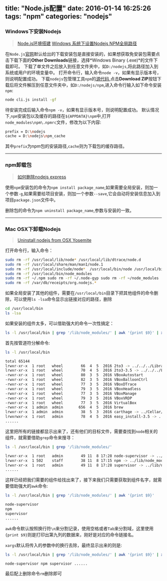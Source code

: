 title: "Node.js配置"
date: 2016-01-14 16:25:26
tags: "npm"
categories: "nodejs"
---

### Windows下安装Nodejs

> [Node.js环境搭建](http://www.cnblogs.com/terrylin/archive/2013/01/26/2877699.html)
> [Windows 系统下设置Nodejs NPM全局路径](http://www.cnblogs.com/picaso/p/3848209.html)

在`Node.js`[官网](https://nodejs.org/en/)默认给出的下载安装包是直接安装的，如果想获取免安装包需要点击下载下面的**Other Downloads**链接，选择*Windows Binary (.exe)*的文件下载即可。
下载了单文件之后放入到任意文件夹中，如`D:/nodejs`,将此路径加入到系统或用户的环境变量中。
打开命令行，输入命令`node -v`，如果有显示版本号，则说明配置成功。
下载`nodejs`包管理工具`npm`的[源代码](https://github.com/npm/npm),点击**Download ZIP**按钮下载后将文件解压到任意文件夹中，如`D:/nodejs/npm`,进入命令行输入如下命令安装`npm`:
```bash
node cli.js install -gf
```
待安装完成后输入命令`npm -v`，如果有显示版本号，则说明配置成功。
默认情况下,`npm`安装包以及缓存的路径在`${APPDATA}\npm`中,打开`node_modules\npm\.npmrc`文件，修改为以下内容:
```bash
prefix = D:\nodejs
cache = D:\nodejs\npm_cache
```
其中`prefix`为npm包的安装路径,`cache`则为下载包的缓存路径。

----

### npm卸载包

> [如何删除nodejs express](http://zhidao.baidu.com/link?url=c6zMFnprbEsKBl0Oid6Mak47dZjlU3zArA8_-8NczkEIkdoM2ecd8QhnZeh2NrcwMY1epEa4mAnNPTmGmENWifCJ0HKzV9rCE8o1UGjh1kC)

使用`npm`安装包的命令为`npm install package_name`,如果需要全局安装，则加一个参数`-g`,如果需要给项目安装，则加一个参数`--save`,它会自动将安装信息加入到项目`package.json`文件中。

删除包的命令为`npm uninstall package_name`,参数与安装的一致。

----

### Mac OSX下卸载Nodejs

> [Uninstall nodejs from OSX Yosemite](https://gist.github.com/TonyMtz/d75101d9bdf764c890ef)

打开命令行，输入命令：
```bash
sudo rm -rf /usr/local/lib/node* /usr/local/lib/dtrace/node.d
sudo rm -rf /usr/local/share/man/man1/node.1
sudo rm -rf /usr/local/include/node*  /usr/local/bin/node /usr/local/bin/npm
sudo rm -rf /usr/local/bin/node_modules
sudo rm -rf ~/.npm sudo rm -rf ~/.node-gyp sudo rm -rf ~/node_modules
sudo rm -rf /var/db/receipts/org.nodejs.*
```
如果全局安装了其他的组件，需要在`/usr/local/bin`目录下把其他组件的命令删除，可以使用`ls -lsa`命令显示出链接对应的路径，删除
```bash
cd /usr/local/bin
ls -lsa
```
如果安装的组件太多，可以借助强大的命令一次性搞定：
```bash
ls -l /usr/local/bin | grep '/lib/node_modules/' | awk '{print $9}' | xargs rm
```
首先按管道符分解命令:
```bash
ls -l /usr/local/bin

total 65144
lrwxr-xr-x  1 root   wheel        66  4  5  2016 2to3 -> ../../../Library/Frameworks/Python.framework/Versions/3.5/bin/2to3
lrwxr-xr-x  1 root   wheel        70  4  5  2016 2to3-3.5 -> ../../../Library/Frameworks/Python.framework/Versions/3.5/bin/2to3-3.5
-rwxr-xr-x  1 root   wheel        80  3  5  2016 VBoxAutostart
-rwxr-xr-x  1 root   wheel        82  3  5  2016 VBoxBalloonCtrl
-rwxr-xr-x  1 root   wheel        77  3  5  2016 VBoxDTrace
-rwxr-xr-x  1 root   wheel        79  3  5  2016 VBoxHeadless
-rwxr-xr-x  1 root   wheel        77  3  5  2016 VBoxManage
-rwxr-xr-x  1 root   wheel        79  3  5  2016 VBoxVRDP
-rwxr-xr-x  1 root   wheel        77  3  5  2016 VirtualBox
-rwxr-xr-x  1 admin  admin       656  4  5  2016 brew
lrwxr-xr-x  1 admin  admin        38  5  3  2016 carthage -> ../Cellar/carthage/0.16.2/bin/carthage
lrwxrwxr-x  1 root   admin        78  4  5  2016 easy_install-3.5 -> ../../../Library/Frameworks/Python.framework/Versions/3.5/bin/easy_install-3.5
......
```
这里把所有的链接都显示出来了，还有他们的目标文件，需要查找到`node`相关的组件，就需要借助`grep`命令来搜寻：
```bash
ls -l /usr/local/bin | grep '/lib/node_modules/'

lrwxr-xr-x  1 root   admin        49 11  8 17:28 node-supervisor -> ../lib/node_modules/supervisor/lib/cli-wrapper.js
lrwxr-xr-x  1 502    staff        38 11  8 17:15 npm -> ../lib/node_modules/npm/bin/npm-cli.js
lrwxr-xr-x  1 root   admin        49 11  8 17:28 supervisor -> ../lib/node_modules/supervisor/lib/cli-wrapper.js
......
```
这样已经把我们需要的组件给找出来了，接下来我们只需要获取到组件名字，就需要借助强大的`awk`命令:
```bash
ls -l /usr/local/bin | grep '/lib/node_modules/' | awk '{print $9}'

node-supervisor
npm
supervisor
......
```
`awk`命令默认按照换行符`\n`来分割记录，使用空格或者`Tab`来分割域，这里使用`{print $9}`则是打印出第九列的数据来，刚好是对应的命令链接名。

`xargs`默认将传入的参数中的换行去除，最终显示出来的则是:
```bash
ls -l /usr/local/bin | grep '/lib/node_modules/' | awk '{print $9}' | xargs

node-supervisor npm supervisor ......
```
最后配上删除命令`rm`删除即可
